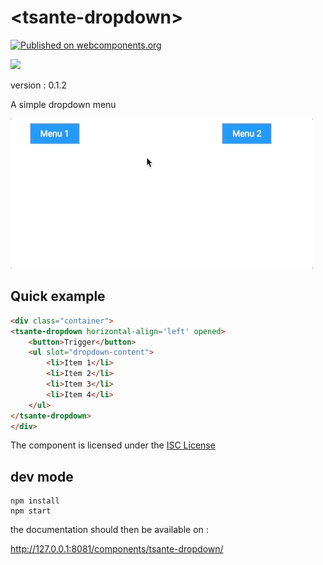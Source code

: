 # \<tsante-dropdown\>

[![Published on webcomponents.org](https://img.shields.io/badge/webcomponents.org-published-blue.svg)](https://www.webcomponents.org/element/telecomsante/tsante-dropdown)

![](https://img.shields.io/badge/polymer-2.x-blue.svg)

version : 0.1.2

A simple dropdown menu

![](hero.gif)

## Quick example

<!--
```
<custom-element-demo>
  <template>
    <link rel="import" href="tsante-dropdown.html">
    <style>
        tsante-dropdown {
            font-family: Roboto, Arial, helvetica;
        }

        ul {
            margin: 0;
            padding: 0;
            list-style-type: none;
            width: 200px;
        }

        li {
            height: 35px;
            display: flex;
            align-items: center;
            padding: 0px 8px;
        }

        li:hover {
            background: dimgray;
            color: white;
        }

        button {
            border: 1px solid lightgray;
            padding: 5px 8px;
            outline: none;
            min-width:90px;
            margin: 0;
        }

        .container {
            height: 250px;
            margin: 20px
        }
    </style>
    <next-code-block></next-code-block>
  </template>
</custom-element-demo>
```
-->
```html
<div class="container">
<tsante-dropdown horizontal-align='left' opened>
    <button>Trigger</button>
    <ul slot="dropdown-content">
        <li>Item 1</li>
        <li>Item 2</li>
        <li>Item 3</li>
        <li>Item 4</li>
    </ul>
</tsante-dropdown>
</div>
```

The component is licensed under the [ISC License](LICENSE.md)

## dev mode

```
npm install
npm start
```

the documentation should then be available on : 

http://127.0.0.1:8081/components/tsante-dropdown/
